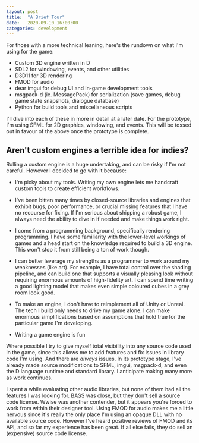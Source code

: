 ```yaml
---
layout: post
title:  "A Brief Tour"
date:   2020-09-10 16:00:00
categories: development
---
```

For those with a more technical leaning, here's the rundown on what I'm using for the game:

- Custom 3D engine written in D
- SDL2 for windowing, events, and other utilities
- D3D11 for 3D rendering
- FMOD for audio
- dear imgui for debug UI and in-game development tools
- msgpack-d (ie. MessagePack) for serialization (save games, debug game state snapshots, dialogue database)
- Python for build tools and miscellaneous scripts

I'll dive into each of these in more in detail at a later date. For the prototype, I'm using SFML for 2D graphics, windowing, and events. This will be tossed out in favour of the above once the prototype is complete.

## Aren't custom engines a terrible idea for indies?

Rolling a custom engine is a huge undertaking, and can be risky if I'm not careful. However I decided to go with it because:

- I'm picky about my tools. Writing my own engine lets me handcraft custom tools to create efficient workflows.

- I've been bitten many times by closed-source libraries and engines that exhibit bugs, poor performance, or crucial missing features that I have no recourse for fixing. If I'm serious about shipping a robust game, I always need the ability to dive in if needed and make things work right.

- I come from a programming background, specifically rendering programming. I have some familiarity with the lower-level workings of games and a head start on the knowledge required to build a 3D engine. This won't stop it from still being a ton of work though.

- I can better leverage my strengths as a programmer to work around my weaknesses (like art). For example, I have total
control over the shading pipeline, and can build one that supports a visually pleasing look without requiring enormous amounts of
high-fidelity art. I can spend time writing a good lighting model that makes even simple coloured cubes in a grey room look good.

- To make an engine, I don't have to reimplement all of Unity or Unreal. The tech I build only needs to drive my game alone. I
can make enormous simplifications based on assumptions that hold true for the particular game I'm developing.

- Writing a game engine is fun

Where possible I try to give myself total visibility into any source code used in the game, since this allows me to add features and fix issues in library code I'm using. And there are *always* issues. In its prototype stage, I've already made source modifications to SFML, imgui, msgpack-d, and even the D language runtime and standard library. I anticipate making many more as work continues.

I spent a while evaluating other audio libraries, but none of them had all the features I was looking for. BASS was close, but they don't sell a source code license. Wwise was another contender, but it appears you're forced to work from within their designer tool. Using FMOD for audio makes me a little nervous since it's really the only place I'm using an opaque DLL with no available source code. However I've heard positive reviews of FMOD and its API, and so far my experience has been great. If all else fails, they do sell an (expensive) source code license.
